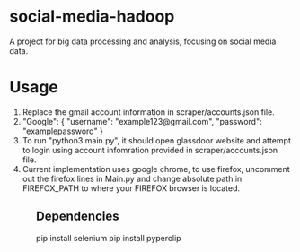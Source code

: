 # social-media-hadoop
A project for big data processing and analysis, focusing on social media data. 

# Usage
<ol>
<li> Replace the gmail account information in scraper/accounts.json file. </li>
<li> "Google": {
        "username": "example123@gmail.com",
        "password": "examplepassword"
    } </li>
<li> To run "python3 main.py", it should open glassdoor website and attempt to login using account infomration provided in scraper/accounts.json file. </li>
<li> Current implementation uses google chrome, to use firefox, uncomment out the firefox lines in Main.py and change absolute path in FIREFOX_PATH to where your FIREFOX browser is located. 
<ol>

## Dependencies
pip install selenium
pip install pyperclip
